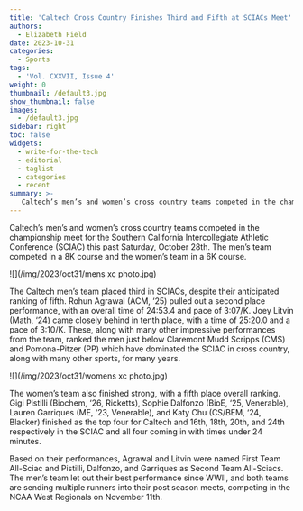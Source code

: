 ```yaml
---
title: 'Caltech Cross Country Finishes Third and Fifth at SCIACs Meet'
authors:
  - Elizabeth Field
date: 2023-10-31
categories:
  - Sports
tags:
  - 'Vol. CXXVII, Issue 4'
weight: 0
thumbnail: /default3.jpg
show_thumbnail: false
images:
  - /default3.jpg
sidebar: right
toc: false
widgets:
  - write-for-the-tech
  - editorial
  - taglist
  - categories
  - recent
summary: >-
   Caltech’s men’s and women’s cross country teams competed in the championship meet for the Southern California Intercollegiate Athletic Conference (SCIAC) this past Saturday, October 28th. The men’s team competed in a 8K course and the women’s team in a 6K course. 
---
```


Caltech’s men’s and women’s cross country teams competed in the championship meet for the Southern California Intercollegiate Athletic Conference (SCIAC) this past Saturday, October 28th. The men’s team competed in a 8K course and the women’s team in a 6K course. 

![](/img/2023/oct31/mens xc photo.jpg)


The Caltech men’s team placed third in SCIACs, despite their anticipated ranking of fifth. Rohun Agrawal (ACM, ‘25) pulled out a second place performance, with an overall time of 24:53.4  and pace of 3:07/K. Joey Litvin (Math, ‘24) came closely behind in tenth place, with a time of 25:20.0 and a pace of 3:10/K. These, along with many other impressive performances from the team, ranked the men just below Claremont Mudd Scripps (CMS) and Pomona-Pitzer (PP) which have dominated the SCIAC in cross country, along with many other sports, for many years. 

![](/img/2023/oct31/womens xc photo.jpg)

The women’s team also finished strong, with a fifth place overall ranking. Gigi Pistilli (Biochem, ‘26, Ricketts), Sophie Dalfonzo (BioE, ‘25, Venerable), Lauren Garriques (ME, ‘23, Venerable), and Katy Chu (CS/BEM, ‘24, Blacker) finished as the top four for Caltech and 16th, 18th, 20th, and 24th respectively in the SCIAC and all four coming in with times under 24 minutes. 

Based on their performances, Agrawal and Litvin were named First Team All-Sciac and Pistilli, Dalfonzo, and Garriques as Second Team All-Sciacs. The men’s team let out their best performance since WWII, and both teams are sending multiple runners into their post season meets, competing in the NCAA West Regionals on November 11th. 
